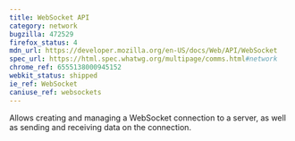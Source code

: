 ```yaml
---
title: WebSocket API
category: network
bugzilla: 472529
firefox_status: 4
mdn_url: https://developer.mozilla.org/en-US/docs/Web/API/WebSocket
spec_url: https://html.spec.whatwg.org/multipage/comms.html#network
chrome_ref: 6555138000945152
webkit_status: shipped
ie_ref: WebSocket
caniuse_ref: websockets
---
```


Allows creating and managing a WebSocket connection to a server, as well as sending and receiving data on the connection.
